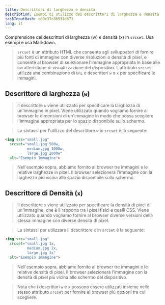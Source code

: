 ```yaml
---
title: Descrittori di larghezza e densità
description: Esempi di utilizzo dei descrittori di larghezza e densità in `srcset`
taskInputHash: c60c37e86531d673
lang: it
---
```

Comprensione dei descrittori di larghezza (w) e densità (x) in `srcset`. Usa esempi e usa Markdown.

> `srcset` è un attributo HTML che consente agli sviluppatori di fornire più fonti di immagine con diverse risoluzioni o densità di pixel, e consente al browser di selezionare l'immagine appropriata in base alle caratteristiche di visualizzazione del dispositivo. L'attributo `srcset` utilizza una combinazione di `URL` e descrittori `w` o `x` per specificare le immagini.
## Descrittore di larghezza (`w`)

> Il descrittore `w` viene utilizzato per specificare la larghezza di un'immagine in pixel. Viene utilizzato quando vogliamo fornire al browser le dimensioni di un'immagine in modo che possa scegliere l'immagine appropriata per lo spazio disponibile sullo schermo.

> La sintassi per l'utilizzo del descrittore `w` in `srcset` è la seguente:

```html
<img src="small.jpg"
  srcset="small.jpg 500w,
          medium.jpg 1000w,
          large.jpg 2000w"
  alt="Esempio Immagine">
```



> Nell'esempio sopra, abbiamo fornito al browser tre immagini e le relative larghezze in pixel. Il browser selezionerà l'immagine con la larghezza più vicina allo spazio disponibile sullo schermo.
## Descrittore di Densità (`x`)

> Il descrittore `x` viene utilizzato per specificare la densità di pixel di un'immagine, che è il rapporto tra i pixel fisici e quelli CSS. Viene utilizzato quando vogliamo fornire al browser diverse versioni della stessa immagine con diverse densità di pixel.

> La sintassi per utilizzare il descrittore `x` in `srcset` è la seguente:

```html
<img src="small.jpg"
  srcset="small.jpg 1x,
          medium.jpg 2x,
          large.jpg 3x"
  alt="Esempio Immagine">
```


> Nell'esempio sopra, abbiamo fornito al browser tre immagini e le relative densità di pixel. Il browser selezionerà l'immagine con la densità di pixel più vicina allo schermo del dispositivo.

> Nota che i descrittori `w` e `x` possono essere utilizzati insieme nello stesso attributo `srcset` per fornire al browser più opzioni tra cui scegliere.
